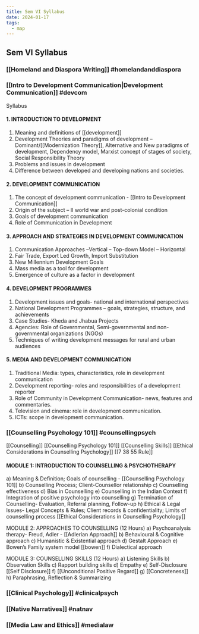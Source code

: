 ```yaml
---
title: Sem VI Syllabus
date: 2024-01-17
tags:
  - map
---
```

## Sem VI Syllabus
### [[Homeland and Diaspora Writing]]  #homelandanddiaspora 
### [[Intro to Development Communication|Development Communication]] #devcom 
Syllabus
#### 1. INTRODUCTION TO DEVELOPMENT
1. Meaning and definitions of [[development]]
2. Development Theories and paradigms of development –Dominant/[[Modernization Theory]], Alternative and New paradigms of development, Dependency model, Marxist concept of stages of society, Social Responsibility Theory
3. Problems and issues in development 
4. Difference between developed and developing nations and societies.

#### 2. DEVELOPMENT COMMUNICATION
1. The concept of development communication - [[Intro to Development Communication]]
2. Origin of the subject – II world war and post-colonial condition
3. Goals of development communication 
4. Role of Communication in Development

#### 3. APPROACH AND STRATEGIES IN DEVELOPMENT COMMUNICATION
1. Communication Approaches –Vertical – Top-down Model – Horizontal
2. Fair Trade, Export Led Growth, Import Substitution
3. New Millennium Development Goals
4. Mass media as a tool for development
5. Emergence of culture as a factor in development
#### 4. DEVELOPMENT PROGRAMMES
1. Development issues and goals- national and international perspectives 
2. National Development Programmes – goals, strategies, structure, and achievements 
3. Case Studies- Kheda and Jhabua Projects 
4. Agencies: Role of Governmental, Semi-governmental and non-governmental organizations (NGOs)
5. Techniques of writing development messages for rural and urban audiences
#### 5. MEDIA AND DEVELOPMENT COMMUNICATION
1. Traditional Media: types, characteristics, role in development
communication
2. Development reporting- roles and responsibilities of a development
reporter
3. Role of Community in Development Communication- news, features and
commentaries. 
4. Television and cinema: role in development communication. 
5. ICTs: scope in development communication.
### [[Counselling Psychology 101]] #counsellingpsych 
[[Counselling]]
[[Counselling Psychology 101]]
[[Counselling Skills]]
[[Ethical Considerations in Counselling Psychology]]
[[7 38 55 Rule]]
#### MODULE 1: INTRODUCTION TO COUNSELLING & PSYCHOTHERAPY
a) Meaning & Definition; Goals of counselling - [[Counselling Psychology 101]]
b) Counselling Process; Client-Counsellor relationship
c) Counselling effectiveness
d) Bias in Counselling
e) Counselling in the Indian Context
f) Integration of positive psychology into counselling
g) Termination of Counselling- Evaluation, Referral planning, Follow-up
h) Ethical & Legal Issues- Legal Concepts & Rules; Client records & confidentiality; Limits
of counselling process [[Ethical Considerations in Counselling Psychology]]

MODULE 2: APPROACHES TO COUNSELLING (12 Hours)
a) Psychoanalysis therapy- Freud, Adler - [[Adlerian Approach]]
b) Behavioural & Cognitive approach
c) Humanistic & Existential approach
d) Gestalt Approach
e) Bowen’s Family system model [[bowen]]
f) Dialectical approach

MODULE 3: COUNSELLING SKILLS (12 Hours)
a) Listening Skills
b) Observation Skills
c) Rapport building skills
d) Empathy
e) Self-Disclosure [[Self Disclosure]]
f) [[Unconditional Positive Regard]]
g) [[Concreteness]]
h) Paraphrasing, Reflection & Summarizing
### [[Clinical Psychology]] #clinicalpsych
### [[Native Narratives]] #natnav 
### [[Media Law and Ethics]] #medialaw 






